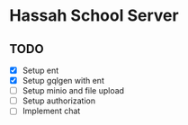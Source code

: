 # Hassah School Server

## TODO
- [x] Setup ent
- [x] Setup gqlgen with ent
- [ ] Setup minio and file upload
- [ ] Setup authorization
- [ ] Implement chat
